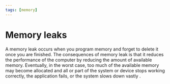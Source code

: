 ```yaml
---
tags: [memory]
---
```


# Memory leaks

A memory leak occurs when you program memory and forget to delete it once you
are finished. The consequences of memory leak is that it reduces the performance
of the computer by reducing the amount of available memory. Eventually, in the
worst case, too much of the available memory may become allocated and all or
part of the system or device stops working correctly, the application fails, or
the system slows down vastly .
